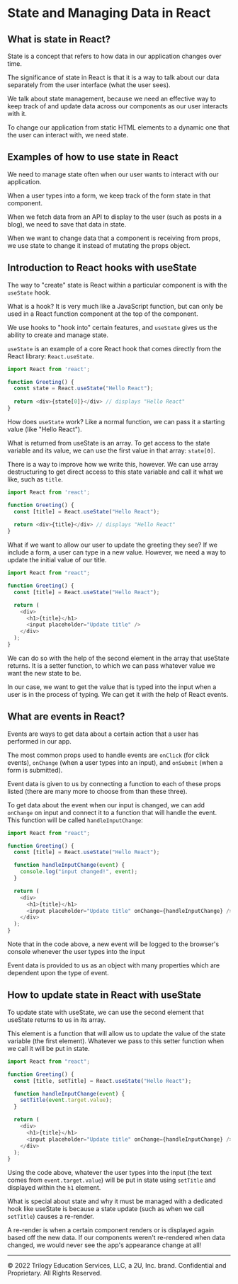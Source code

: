 # State and Managing Data in React

## What is state in React?

State is a concept that refers to how data in our application changes over time.

The significance of state in React is that it is a way to talk about our data separately from the user interface (what the user sees).

We talk about state management, because we need an effective way to keep track of and update data across our components as our user interacts with it.

To change our application from static HTML elements to a dynamic one that the user can interact with, we need state.

## Examples of how to use state in React

We need to manage state often when our user wants to interact with our application.

When a user types into a form, we keep track of the form state in that component.

When we fetch data from an API to display to the user (such as posts in a blog), we need to save that data in state.

When we want to change data that a component is receiving from props, we use state to change it instead of mutating the props object.

## Introduction to React hooks with useState

The way to "create" state is React within a particular component is with the `useState` hook.

What is a hook? It is very much like a JavaScript function, but can only be used in a React function component at the top of the component.

We use hooks to "hook into" certain features, and `useState` gives us the ability to create and manage state.

`useState` is an example of a core React hook that comes directly from the React library: `React.useState`.

```js
import React from 'react';

function Greeting() {
  const state = React.useState("Hello React");  
    
  return <div>{state[0]}</div> // displays "Hello React"
}
```

How does `useState` work? Like a normal function, we can pass it a starting value (like "Hello React").

What is returned from useState is an array. To get access to the state variable and its value, we can use the first value in that array: `state[0]`.

There is a way to improve how we write this, however. We can use array destructuring to get direct access to this state variable and call it what we like, such as `title`.

```js
import React from 'react';

function Greeting() {
  const [title] = React.useState("Hello React");  
    
  return <div>{title}</div> // displays "Hello React"
}
```

What if we want to allow our user to update the greeting they see? If we include a form, a user can type in a new value. However, we need a way to update the initial value of our title.

```js
import React from "react";

function Greeting() {
  const [title] = React.useState("Hello React");

  return (
    <div>
      <h1>{title}</h1>
      <input placeholder="Update title" />
    </div>
  );
}
```

We can do so with the help of the second element in the array that useState returns. It is a setter function, to which we can pass whatever value we want the new state to be.

In our case, we want to get the value that is typed into the input when a user is in the process of typing. We can get it with the help of React events.

## What are events in React?

Events are ways to get data about a certain action that a user has performed in our app.

The most common props used to handle events are `onClick` (for click events), `onChange` (when a user types into an input), and `onSubmit` (when a form is submitted).

Event data is given to us by connecting a function to each of these props listed (there are many more to choose from than these three).

To get data about the event when our input is changed, we can add `onChange` on input and connect it to a function that will handle the event. This function will be called `handleInputChange`:

```js
import React from "react";

function Greeting() {
  const [title] = React.useState("Hello React");

  function handleInputChange(event) {
    console.log("input changed!", event);
  }

  return (
    <div>
      <h1>{title}</h1>
      <input placeholder="Update title" onChange={handleInputChange} />
    </div>
  );
}
```

Note that in the code above, a new event will be logged to the browser's console whenever the user types into the input

Event data is provided to us as an object with many properties which are dependent upon the type of event.

## How to update state in React with useState

To update state with useState, we can use the second element that useState returns to us in its array.

This element is a function that will allow us to update the value of the state variable (the first element). Whatever we pass to this setter function when we call it will be put in state.

```js
import React from "react";

function Greeting() {
  const [title, setTitle] = React.useState("Hello React");

  function handleInputChange(event) {
    setTitle(event.target.value);
  }

  return (
    <div>
      <h1>{title}</h1>
      <input placeholder="Update title" onChange={handleInputChange} />
    </div>
  );
}
```

Using the code above, whatever the user types into the input (the text comes from `event.target.value`) will be put in state using `setTitle` and displayed within the `h1` element.

What is special about state and why it must be managed with a dedicated hook like useState is because a state update (such as when we call `setTitle`) causes a re-render.

A re-render is when a certain component renders or is displayed again based off the new data. If our components weren't re-rendered when data changed, we would never see the app's appearance change at all!

---
© 2022 Trilogy Education Services, LLC, a 2U, Inc. brand. Confidential and Proprietary. All Rights Reserved.